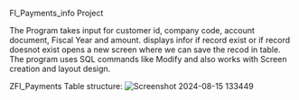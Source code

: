
FI_Payments_info Project

The Program takes input for customer id, company code, account document, Fiscal Year and amount. displays infor if record exist or if record doesnot exist opens a new screen where we can save the recod in table.
The program uses SQL commands like Modify and also works with Screen creation and layout design.

ZFI_Payments Table structure:
![Screenshot 2024-08-15 133449](https://github.com/user-attachments/assets/c30d2041-9bf9-4ed6-8f3b-ab8bff65d92d)
